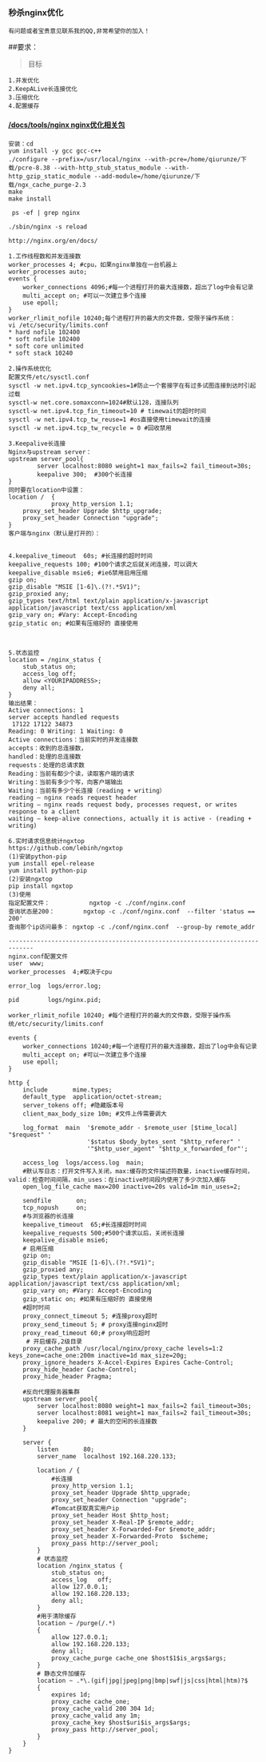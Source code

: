 ### 秒杀nginx优化 

    有问题或者宝贵意见联系我的QQ,非常希望你的加入！
    
##要求：
>目标

    1.并发优化
    2.KeepALive长连接优化
    3.压缩优化
    4.配置缓存
    
#### [/docs/tools/nginx nginx优化相关包](/docs/tools)



    安装：cd
    yum install -y gcc gcc-c++
    ./configure --prefix=/usr/local/nginx --with-pcre=/home/qiurunze/下载/pcre-8.38 --with-http_stub_status_module --with-http_gzip_static_module --add-module=/home/qiurunze/下载/ngx_cache_purge-2.3
    make
    make install
    
     ps -ef | grep nginx
    
    ./sbin/nginx -s reload
    
    http://nginx.org/en/docs/
    
    1.工作线程数和并发连接数
    worker_processes 4; #cpu，如果nginx单独在一台机器上
    worker_processes auto;
    events {
        worker_connections 4096;#每一个进程打开的最大连接数，超出了log中会有记录
        multi_accept on; #可以一次建立多个连接
        use epoll;
    }
    worker_rlimit_nofile 10240;每个进程打开的最大的文件数，受限于操作系统：
    vi /etc/security/limits.conf
    * hard nofile 102400
    * soft nofile 102400
    * soft core unlimited
    * soft stack 10240
    
    2.操作系统优化
    配置文件/etc/sysctl.conf
    sysctl -w net.ipv4.tcp_syncookies=1#防止一个套接字在有过多试图连接到达时引起过载
    sysctl-w net.core.somaxconn=1024#默认128，连接队列
    sysctl-w net.ipv4.tcp_fin_timeout=10 # timewait的超时时间
    sysctl -w net.ipv4.tcp_tw_reuse=1 #os直接使用timewait的连接
    sysctl -w net.ipv4.tcp_tw_recycle = 0 #回收禁用
    
    3.Keepalive长连接
    Nginx与upstream server：
    upstream server_pool{
            server localhost:8080 weight=1 max_fails=2 fail_timeout=30s;
            keepalive 300;  #300个长连接
    }
    同时要在location中设置：
    location /  {
                proxy_http_version 1.1;
        proxy_set_header Upgrade $http_upgrade;
        proxy_set_header Connection "upgrade";
    }
    客户端与nginx（默认是打开的）：
    
    
    4.keepalive_timeout  60s; #长连接的超时时间
    keepalive_requests 100; #100个请求之后就关闭连接，可以调大
    keepalive_disable msie6; #ie6禁用启用压缩
    gzip on;
    gzip_disable "MSIE [1-6]\.(?!.*SV1)";
    gzip_proxied any;
    gzip_types text/html text/plain application/x-javascript application/javascript text/css application/xml
    gzip_vary on; #Vary: Accept-Encoding
    gzip_static on; #如果有压缩好的 直接使用
    
    
    
    5.状态监控
    location = /nginx_status {
        stub_status on;
        access_log off;
        allow <YOURIPADDRESS>;
        deny all;
    }
    输出结果：
    Active connections: 1 
    server accepts handled requests
     17122 17122 34873 
    Reading: 0 Writing: 1 Waiting: 0 
    Active connections：当前实时的并发连接数
    accepts：收到的总连接数，
    handled：处理的总连接数
    requests：处理的总请求数
    Reading：当前有都少个读，读取客户端的请求
    Writing：当前有多少个写，向客户端输出
    Waiting：当前有多少个长连接（reading + writing）
    reading – nginx reads request header
    writing – nginx reads request body, processes request, or writes response to a client
    waiting – keep-alive connections, actually it is active - (reading + writing)
    
    6.实时请求信息统计ngxtop
    https://github.com/lebinh/ngxtop
    (1)安装python-pip
    yum install epel-release
    yum install python-pip
    (2)安装ngxtop
    pip install ngxtop
    (3)使用
    指定配置文件：           ngxtop -c ./conf/nginx.conf
    查询状态是200：        ngxtop -c ./conf/nginx.conf  --filter 'status == 200'
    查询那个ip访问最多： ngxtop -c ./conf/nginx.conf  --group-by remote_addr
    
    -----------------------------------------------------------------------------
    nginx.conf配置文件 
    user  www;
    worker_processes  4;#取决于cpu
    
    error_log  logs/error.log;
    
    pid        logs/nginx.pid;
    
    worker_rlimit_nofile 10240; #每个进程打开的最大的文件数，受限于操作系统/etc/security/limits.conf
    
    events {
        worker_connections 10240;#每一个进程打开的最大连接数，超出了log中会有记录
        multi_accept on; #可以一次建立多个连接
        use epoll;
    }
    
    http {
        include       mime.types;
        default_type  application/octet-stream;
        server_tokens off; #隐藏版本号
        client_max_body_size 10m; #文件上传需要调大
    
        log_format  main  '$remote_addr - $remote_user [$time_local] "$request" '
                          '$status $body_bytes_sent "$http_referer" '
                          '"$http_user_agent" "$http_x_forwarded_for"';
    
        access_log  logs/access.log  main;
        #默认写日志：打开文件写入关闭，max:缓存的文件描述符数量，inactive缓存时间，valid：检查时间间隔，min_uses：在inactive时间段内使用了多少次加入缓存
        open_log_file_cache max=200 inactive=20s valid=1m min_uses=2;
    
        sendfile       on;
        tcp_nopush     on;
        #与浏览器的长连接
        keepalive_timeout  65;#长连接超时时间
        keepalive_requests 500;#500个请求以后，关闭长连接
        keepalive_disable msie6;
        # 启用压缩
        gzip on;
        gzip_disable "MSIE [1-6]\.(?!.*SV1)";
        gzip_proxied any;
        gzip_types text/plain application/x-javascript application/javascript text/css application/xml;
        gzip_vary on; #Vary: Accept-Encoding
        gzip_static on; #如果有压缩好的 直接使用
        #超时时间
        proxy_connect_timeout 5; #连接proxy超时
        proxy_send_timeout 5; # proxy连接nginx超时
        proxy_read_timeout 60;# proxy响应超时
         # 开启缓存,2级目录
        proxy_cache_path /usr/local/nginx/proxy_cache levels=1:2 keys_zone=cache_one:200m inactive=1d max_size=20g;
        proxy_ignore_headers X-Accel-Expires Expires Cache-Control;
        proxy_hide_header Cache-Control;
        proxy_hide_header Pragma;
        
        #反向代理服务器集群
        upstream server_pool{
            server localhost:8080 weight=1 max_fails=2 fail_timeout=30s;
            server localhost:8081 weight=1 max_fails=2 fail_timeout=30s; 
            keepalive 200; # 最大的空闲的长连接数 
        }
    
        server {
            listen       80;
            server_name  localhost 192.168.220.133;
            
            location / {
                #长连接
                proxy_http_version 1.1;
                proxy_set_header Upgrade $http_upgrade;
                proxy_set_header Connection "upgrade";
                #Tomcat获取真实用户ip
                proxy_set_header Host $http_host;
                proxy_set_header X-Real-IP $remote_addr;
                proxy_set_header X-Forwarded-For $remote_addr;
                proxy_set_header X-Forwarded-Proto  $scheme;
                proxy_pass http://server_pool;
            }
            # 状态监控
            location /nginx_status {
                stub_status on;
                access_log   off;
                allow 127.0.0.1;
                allow 192.168.220.133;
                deny all;
            }
            #用于清除缓存
            location ~ /purge(/.*)
            {
                allow 127.0.0.1;
                allow 192.168.220.133;
                deny all;
                proxy_cache_purge cache_one $host$1$is_args$args;
            }
            # 静态文件加缓存
            location ~ .*\.(gif|jpg|jpeg|png|bmp|swf|js|css|html|htm)?$
            {
                expires 1d;
                proxy_cache cache_one;
                proxy_cache_valid 200 304 1d;
                proxy_cache_valid any 1m;
                proxy_cache_key $host$uri$is_args$args;
                proxy_pass http://server_pool;
            }
        }
    }